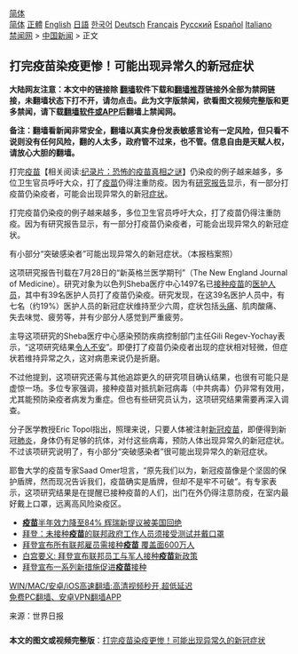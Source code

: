  <!-- 面包屑导航 --> <div class="breadcrumb"><!-- GTranslate: https://gtranslate.io/ -->  <div class="switcher notranslate">  <div class="selected">  <a href="#" onclick="return false;"> 简体</a>  </div>  <div class="option">  <a href="https://www.bannedbook.org" onclick="doGTranslate('zh-CN|zh-CN');jQuery('div.switcher div.selected a').html(jQuery(this).html());return false;" title="简体中文" class="nturl selected"> 简体</a>  <a href="https://www.bannedbook.org/zh-tw/" onclick="doGTranslate('zh-CN|zh-TW');jQuery('div.switcher div.selected a').html(jQuery(this).html());return false;" title="繁體中文" class="nturl"> 正體</a>  <a href="https://www.bannedbook.org/en/" onclick="doGTranslate('zh-CN|en');jQuery('div.switcher div.selected a').html(jQuery(this).html());return false;" title="English" class="nturl"> English</a>  <a href="https://www.bannedbook.org/ja/" onclick="doGTranslate('zh-CN|ja');jQuery('div.switcher div.selected a').html(jQuery(this).html());return false;" title="日本語" class="nturl"> 日語</a>  <a href="https://www.bannedbook.org/ko/" onclick="doGTranslate('zh-CN|ko');jQuery('div.switcher div.selected a').html(jQuery(this).html());return false;" title="한국어" class="nturl"> 한국어</a>  <a href="https://www.bannedbook.org/de/" onclick="doGTranslate('zh-CN|de');jQuery('div.switcher div.selected a').html(jQuery(this).html());return false;" title="Deutsch" class="nturl"> Deutsch</a>  <a href="https://www.bannedbook.org/fr/" onclick="doGTranslate('zh-CN|fr');jQuery('div.switcher div.selected a').html(jQuery(this).html());return false;" title="Français" class="nturl"> Français</a>  <a href="https://www.bannedbook.org/ru/" onclick="doGTranslate('zh-CN|ru');jQuery('div.switcher div.selected a').html(jQuery(this).html());return false;" title="Русский" class="nturl"> Русский</a>  <a href="https://www.bannedbook.org/es/" onclick="doGTranslate('zh-CN|es');jQuery('div.switcher div.selected a').html(jQuery(this).html());return false;" title="Español" class="nturl"> Español</a>  <a href="https://www.bannedbook.org/it/" onclick="doGTranslate('zh-CN|it');jQuery('div.switcher div.selected a').html(jQuery(this).html());return false;" title="Italiano" class="nturl"> Italiano</a>  </div>  </div>      <div class='breadcrumb-sub'><!-- Breadcrumb NavXT 6.3.0 --> <a href="https://www.bannedbook.org/" class="home">禁闻网</a> &gt; <a href="https://www.bannedbook.org/bnews/cnnews/" class="category">中国新闻</a> &gt; 正文</div></div><h2>打完疫苗染疫更惨！可能出现异常久的新冠症状</h2> <p class="notice"><b>大陆网友注意：本文中的链接除 <a href="https://github.com/bannedbook/fanqiang" >翻墙</a>软件下载和<a href="https://github.com/killgcd/justmysocks/blob/master/README.md">翻墙推荐</a>链接外全部为禁网链接，未翻墙状态下打不开，请勿点击。此为文字版禁闻，欲看图文视频完整版和更多禁闻，请下载<a href="https://github.com/bannedbook/fanqiang">翻墙软件或APP</a>后翻墙上禁闻网。</p><p>备注：翻墙看新闻非常安全，翻墙以真实身份发表敏感言论有一定风险，但只看不说则没有任何风险，翻的人太多，政府管不过来，也不管。信息自由是天赋人权，请放心大胆的翻墙。</b></p>  <div class="entry"> <p id="summary">打完<span class='wp_keywordlink'><a href="https://www.bannedbook.org/bnews/tculture/20160630/551027.html" title="疫苗" target="_blank">疫苗</a></span>【相关阅读:<a href='https://www.bannedbook.org/bnews/topimagenews/20180408/925060.html' target='_blank'>纪录片：恐怖的疫苗真相之谜</a>】仍染疫的例子越来越多，多位卫生官员呼吁大众，打了<a href="https://www.bannedbook.org/bnews/tag/%e7%96%ab%e8%8b%97/" class="st_tag internal_tag" rel="tag" title="标签 疫苗 下的日志">疫苗</a>仍得注重防疫。因为有<a href="https://www.bannedbook.org/bnews/tag/%E7%A0%94%E7%A9%B6%E6%8A%A5%E5%91%8A/" class="st_tag internal_tag" rel="tag" title="标签 研究报告 下的日志">研究报告</a>显示，有一部分打疫苗仍染疫者，可能会出现异常久的新冠<a href="https://www.bannedbook.org/bnews/tag/%E7%97%87%E7%8A%B6/" class="st_tag internal_tag" rel="tag" title="标签 症状 下的日志">症状</a>。</p> <p>打完疫苗仍染疫的例子越来越多，多位卫生官员呼吁大众，打了疫苗仍得注重防疫。因为有研究报告显示，有一部分打疫苗仍染疫者，可能会出现异常久的新冠症状。</p>  <p>有小部分“突破感染者”可能出现异常久的新冠症状。（本报档案照）</p> <p>这项研究报告刊载在7月28日的“新英格兰医学期刊”（The New England Journal of Medicine）。研究对象为以色列Sheba医疗中心1497名已<a href="https://www.bannedbook.org/bnews/tag/%E6%8E%A5%E7%A7%8D%E7%96%AB%E8%8B%97/" class="st_tag internal_tag" rel="tag" title="标签 接种疫苗 下的日志">接种疫苗</a>的<a href="https://www.bannedbook.org/bnews/tag/%E5%8C%BB%E6%8A%A4%E4%BA%BA%E5%91%98/" class="st_tag internal_tag" rel="tag" title="标签 医护人员 下的日志">医护人员</a>，其中有39名医护人员打了疫苗仍染疫。研究发现，在这39名医护人员中，有七名（约19%）医护人员的新冠症状维持至少六周，症状包括<a href="https://www.bannedbook.org/bnews/tag/%e5%a4%b4%e7%97%9b/" class="st_tag internal_tag" rel="tag" title="标签 头痛 下的日志">头痛</a>、肌肉酸痛、失去味觉、疲劳等，并有少部分人感觉到严重疲劳。</p>  <p>主导这项研究的Sheba医疗中心感染预防疾病控制部门主任Gili Regev-Yochay表示，“这项研究结果<a href="https://www.bannedbook.org/bnews/tag/%E4%BB%A4%E4%BA%BA%E4%B8%8D%E5%AE%89/" class="st_tag internal_tag" rel="tag" title="标签 令人不安 下的日志">令人不安</a>”。即便打了疫苗仍染疫者出现的症状相对轻微，但症状若维持异常之久，这对病患来说仍是折磨。</p> <p>不过他提到，这项研究还需与其他追踪更久的研究项目确认结果，也很有可能只是虚惊一场。多位专家强调，接种疫苗对抵抗新冠病毒（中共病毒）仍非常有效用，尤其能预防染疫者病发为重症。但也有些研究员认为，这项研究结果需要再深入调查。</p>  <p>分子医学教授Eric Topol指出，照理来说，只要人体被注射<a href="https://www.bannedbook.org/bnews/tag/%e6%96%b0%e5%86%a0%e7%96%ab%e8%8b%97/" class="st_tag internal_tag" rel="tag" title="标签 新冠疫苗 下的日志">新冠疫苗</a>，即便得到新冠<a href="https://www.bannedbook.org/bnews/tag/%e8%82%ba%e7%82%8e/" class="st_tag internal_tag" rel="tag" title="标签 肺炎 下的日志">肺炎</a>，身体仍有足够的抗体，对付这些病毒，预防人体出现异常久的新冠症状。不过该项研究说明了，有小部分“突破感染者”很可能出现异常久的新冠症状。</p> <p>耶鲁大学的疫苗专家Saad Omer坦言，“原先我们以为，新冠疫苗像是个坚固的保护盾牌，然而现况告诉我们，疫苗确实是盾牌，但却不是牢不可破”。有专家表示，这项研究结果是在提醒已接种疫苗的人们，出门在外仍得注意防疫，在室内最好戴上口罩，远离高风险染疫区。</p>  <ul class='op-related-articles' title='相关阅读'> <li><a href='https://www.bannedbook.org/bnews/cnnews/20210730/1596903.html' target='_blank'><b>疫苗</b>半年效力降至84% 辉瑞新提议被美国回绝</a></li> <li><a href='https://www.bannedbook.org/bnews/worldnews/usa/20210730/1596884.html' target='_blank'>拜登：未接种<b>疫苗</b>的联邦政府工作人员须接受测试并戴口罩</a></li> <li><a href='https://www.bannedbook.org/bnews/comments/20210730/1596823.html' target='_blank'>拜登宣布所有联邦雇员需接种<b>疫苗</b> 覆盖面600万人</a></li> <li><a href='https://www.bannedbook.org/bnews/worldnews/usa/20210730/1596779.html' target='_blank'>白宫要义: 拜登宣布联邦员工与军人接种<b>疫苗</b>新政策</a></li> <li><a href='https://www.bannedbook.org/bnews/headline/20210730/1596737.html' target='_blank'>拜登宣布一系列新措施促进<b>疫苗</b>接种</a></li> </ul> <p class="texttj"> <a href="https://github.com/bannedbook/fanqiang/wiki/V2ray%E6%9C%BA%E5%9C%BA" target="_blank">WIN/MAC/安卓/iOS高速翻墙:高清视频秒开,超低延迟</a><br/> <a href="https://github.com/bannedbook/fanqiang/wiki/%E7%A6%81%E9%97%BB%E7%BD%91%E5%AE%89%E5%8D%93%E7%BF%BB%E5%A2%99%E6%96%B0%E9%97%BBAPP" target="_blank">免费PC翻墙、安卓VPN翻墙APP</a></p><p> 来源：世界日报 </p><a name='sharetosocial'></a>  <div style="margin-bottom:5px;padding-bottom:5px;clear:both"> <div id="archive-pix-1" class="banner-ads"> <!-- AuctionX Display platform tag START --> <div id="26318x728x90x621x_ADSLOT2" clicktrack="%%CLICK_URL_ESC%%"></div> <!-- AuctionX Display platform tag END --> </div> <div id="archive-pix-2" class="banner-ads"> <!-- AuctionX Display platform tag START --> <div id="26315x300x250x621x_ADSLOT2" clicktrack="%%CLICK_URL_ESC%%"></div> <!-- AuctionX Display platform tag END --> </div> </div>  <div id="archive-pix-1" class="banner-ads"> <!-- AuctionX Display platform tag START --> <div id="26318x728x90x621x_ADSLOT3" clicktrack="%%CLICK_URL_ESC%%"></div> <!-- AuctionX Display platform tag END --> </div> <div><b>本文的图文或视频完整版</b>：<a href='https://www.bannedbook.org/bnews/cnnews/20210730/1596902.html'>打完疫苗染疫更惨！可能出现异常久的新冠症状</a></div>  </div><!--END ENTRY--> 
